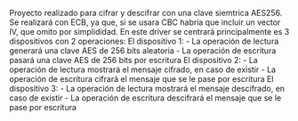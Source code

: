 Proyecto realizado para cifrar y descifrar con una clave siemtrica AES256. 
Se realizará con ECB, ya que, si se usara CBC habría que incluir un vector IV, que omito por simplididad.
En este driver se centrará principalmente es 3 dispositivos con 2 operaciones:
El dispositivo 1:
	- La operación de lectura generará una clave AES de 256 bits aleatoria
	- La operación de escritura pasará una clave AES de 256 bits por escritura
El dispositivo 2:
	- La operación de lectura mostrará el mensaje cifrado, en caso de existir
	- La operación de escritura cifrará el mensaje que se le pase por escritura
El dispositivo 3:
	- La operación de lectura mostrará el mensaje descifrado, en caso de existir
	- La operación de escritura descifrará el mensaje que se le pase por escritura

